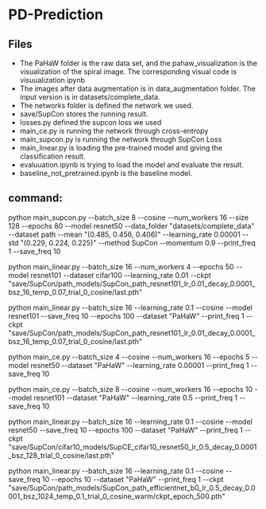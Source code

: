 # PD-Prediction
## Files
- The PaHaW folder is the raw data set, and the pahaw_visualization is the visualization of the spiral image. The corresponding visual code is visuualization.ipynb
- The images after data augmentation is in data_augmentation folder. The input version is in datasets/complete_data.
- The networks folder is defined the network we used.
- save/SupCon stores the running result.
- losses.py defined the supcon loss we used
- main_ce.py is running the network through cross-entropy
- main_supcon.py is running the network through SupCon Loss
- main_linear.py is loading the pre-trained model and giving the classification result.
- evaluuation.ipynb is trying to load the model and evaluate the result.
- baseline_not_pretrained.ipynb is the baseline model.
  
## command: 

python main_supcon.py --batch_size 8 --cosine --num_workers 16 --size 128 --epochs 80 --model resnet50 --data_folder "datasets/complete_data" --dataset path --mean "(0.485, 0.456, 0.406)" --learning_rate 0.00001 --std "(0.229, 0.224, 0.225)" --method SupCon --momentum 0.9 --print_freq 1 --save_freq 10



python main_linear.py --batch_size 16 --num_workers 4 --epochs 50 --model resnet101 --dataset cifar100 --learning_rate 0.01 --ckpt "save/SupCon/path_models/SupCon_path_resnet101_lr_0.01_decay_0.0001_bsz_16_temp_0.07_trial_0_cosine/last.pth" 


python main_linear.py --batch_size 16 --learning_rate 0.1 --cosine --model resnet101 --save_freq 10 --epochs 100 --dataset "PaHaW" --print_freq 1 --ckpt "save/SupCon/path_models/SupCon_path_resnet101_lr_0.01_decay_0.0001_bsz_16_temp_0.07_trial_0_cosine/last.pth" 

python main_ce.py --batch_size 4 --cosine --num_workers 16 --epochs 5 --model resnet50 --dataset "PaHaW" --learning_rate 0.00001 --print_freq 1 --save_freq 10

python main_ce.py --batch_size 8 --cosine --num_workers 16 --epochs 10 --model resnet101 --dataset "PaHaW" --learning_rate 0.5 --print_freq 1 --save_freq 10


python main_linear.py --batch_size 16 --learning_rate 0.1 --cosine --model resnet50 --save_freq 10 --epochs 100 --dataset "PaHaW" --print_freq 1 --ckpt "save/SupCon/cifar10_models/SupCE_cifar10_resnet50_lr_0.5_decay_0.0001_bsz_128_trial_0_cosine/last.pth" 

python main_linear.py --batch_size 16 --learning_rate 0.1 --cosine --save_freq 10 --epochs 10 --dataset "PaHaW" --print_freq 1 --ckpt "save/SupCon/path_models/SupCon_path_efficientnet_b0_lr_0.5_decay_0.0001_bsz_1024_temp_0.1_trial_0_cosine_warm/ckpt_epoch_500.pth" 
